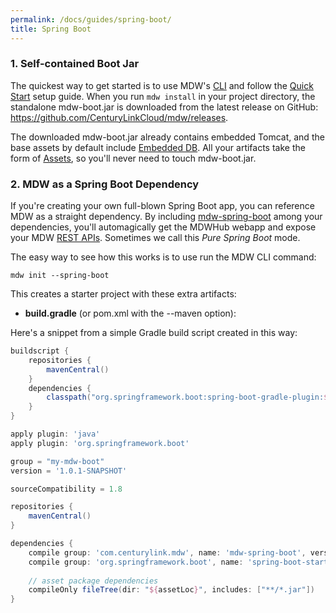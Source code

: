 ```yaml
---
permalink: /docs/guides/spring-boot/
title: Spring Boot
---
```


### 1. Self-contained Boot Jar
  The quickest way to get started is to use MDW's [CLI](../cli) and follow the 
  [Quick Start](../quick-start) setup guide.  When you run `mdw install` in your
  project directory, the standalone mdw-boot.jar is downloaded from the latest
  release on GitHub: <https://github.com/CenturyLinkCloud/mdw/releases>.
  
  The downloaded mdw-boot.jar already contains embedded Tomcat, and the base
  assets by default include [Embedded DB](https://github.com/CenturyLinkCloud/mdw/blob/master/mdw-workflow/assets/com/centurylink/mdw/db/readme.md).
  All your artifacts take the form of [Assets](../../help/assets.html), so you'll never need to touch mdw-boot.jar. 
  
### 2. MDW as a Spring Boot Dependency
  If you're creating your own full-blown Spring Boot app, you can reference MDW as a straight dependency.
  By including [mdw-spring-boot](https://search.maven.org/#search%7Cga%7C1%7Ca%3A%22mdw-spring-boot%22) among your dependencies, 
  you'll automagically get the MDWHub webapp and expose your MDW 
  [REST APIs](../../guides/mdw-cookbook/#14-expose-the-process-as-a-rest-service).  Sometimes we call this *Pure Spring Boot* mode.
  
  The easy way to see how this works is to use run the MDW CLI command:
  ```
  mdw init --spring-boot
  ```
  This creates a starter project with these extra artifacts:
  
  - **build.gradle** (or pom.xml with the --maven option): 

  Here's a snippet from a simple Gradle build script created in this way: 
  ```gradle
  buildscript {
      repositories {
          mavenCentral()
      }
      dependencies {
          classpath("org.springframework.boot:spring-boot-gradle-plugin:${springBootVersion}")
      }
  }
  
  apply plugin: 'java'
  apply plugin: 'org.springframework.boot'
  
  group = "my-mdw-boot"
  version = '1.0.1-SNAPSHOT'
  
  sourceCompatibility = 1.8
  
  repositories {
      mavenCentral()
  }
  
  dependencies {
      compile group: 'com.centurylink.mdw', name: 'mdw-spring-boot', version: mdwVersion
      compile group: 'org.springframework.boot', name: 'spring-boot-starter', version: springBootVersion
      
      // asset package dependencies
      compileOnly fileTree(dir: "${assetLoc}", includes: ["**/*.jar"])
  }
  ```  
